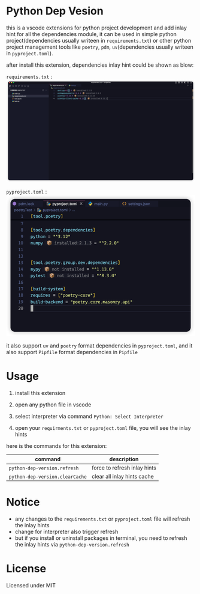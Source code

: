 # Python Dep Vesion

this is a vscode extensions for python project development and add inlay hint for all the dependencies module, it can be used in simple python project(dependencies usually writeen in `requirements.txt`) or other python project management tools like `poetry`, `pdm`, `uv`(dependencies usually writeen in `pyproject.toml`).

after install this extension, dependencies inlay hint could be shown as blow:

`requirements.txt` :
![alt text](images/req.png)

`pyproject.toml` :
![alt text](images/toml.png)

it also support `uv` and `poetry` format dependencies in `pyproject.toml`, and it also support `Pipfile` format dependencies in `Pipfile`

# Usage

1. install this extension

2. open any python file in vscode

3. select interpreter via command `Python: Select Interpreter`

4. open your `requirments.txt` or `pyproject.toml` file, you will see the inlay hints

here is the commands for this extension:

| command | description |
| --- | --- |
| `python-dep-version.refresh` | force to refresh inlay hints |
| `python-dep-version.clearCache` | clear all inlay hints cache |

# Notice

* any changes to the `requirements.txt` or `pyproject.toml` file will refresh the inlay hints
* change for interpreter also trigger refresh
* but if you install or uninstall packages in terminal, you need to refresh the inlay hints via `python-dep-version.refresh`

# License

Licensed under MIT
